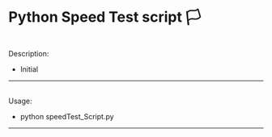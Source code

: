 # Python Speed Test script :white_flag:

<br>
Description:

- Initial


---

<br>
Usage:

- python speedTest_Script.py

---


<br>

<br><br>
